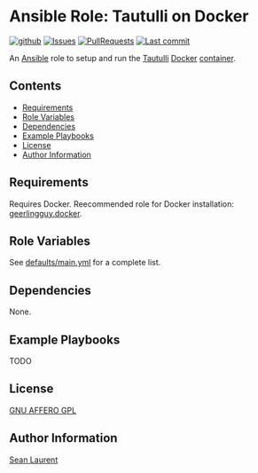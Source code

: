 # Ansible Role: Tautulli on Docker <!-- omit in toc -->

[![github](https://github.com/organicveggie/ansible.tautulli_docker/workflows/Lihnt/badge.svg)](https://github.com/organicveggie/ansible.tautulli_docker/actions)
[![Issues](https://img.shields.io/github/issues/organicveggie/ansible.tautulli_docker.svg)](https://github.com/organicveggie/ansible.tautulli_docker/issues/)
[![PullRequests](https://img.shields.io/github/issues-pr-closed-raw/organicveggie/ansible.tautulli_docker.svg)](https://github.com/organicveggie/ansible.tautulli_docker/pulls/)
[![Last commit](https://img.shields.io/github/last-commit/organicveggie/ansible.tautulli_docker?logo=github)](https://github.com/organicveggie/ansible.tautulli_docker/commits/main)

An [Ansible](https://www.ansible.com/) role to setup and run the [Tautulli](https://tautulli.com/)
[Docker](http://www.docker.com) [container](https://hub.docker.com/r/tautulli/tautulli).

## Contents <!-- omit in toc -->

- [Requirements](#requirements)
- [Role Variables](#role-variables)
- [Dependencies](#dependencies)
- [Example Playbooks](#example-playbooks)
- [License](#license)
- [Author Information](#author-information)

## Requirements

Requires Docker. Reecommended role for Docker installation:
[geerlingguy.docker](https://galaxy.ansible.com/geerlingguy/docker).

## Role Variables

See [defaults/main.yml](defaults/main.yml) for a complete list.

## Dependencies

None.

## Example Playbooks

TODO

## License

[GNU AFFERO GPL](LICENSE)

## Author Information

[Sean Laurent](http://github/organicveggie)
